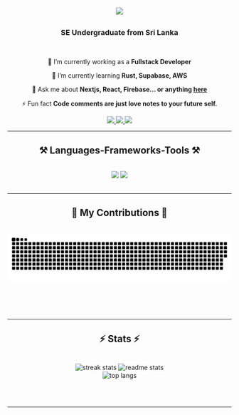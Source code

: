 

<h1 align="center">
    <img src="https://readme-typing-svg.demolab.com?font=Poppins&weight=500&size=30&pause=1000&color=36F715&center=true&vCenter=true&width=435&lines=Hi+There+%F0%9F%91%8B;I'm+Lahiru+%F0%9F%98%89;Welcome+to+my+profile!;Fullstack+Developer;+UI%2FUX+Designer;Ready+for+any+challenge!" />
</h1>

<h3 align="center">SE Undergraduate from Sri Lanka</h3>

<br/>

<div align="center">
 
 🔭 I’m currently working as a **Fullstack Developer**
 
 🌱 I’m currently learning **Rust, Supabase, AWS**

💬 Ask me about **Nextjs, React, Firebase... or anything [here](https://github.com/LahiruZam/LahiruZam/issues)**

⚡ Fun fact **Code comments are just love notes to your future self.**

 </div>
 
<div align="center"> 
  <a href="mailto:sampath.hru@gmail.com">
    <img src="https://img.shields.io/badge/Gmail-333333?style=for-the-badge&logo=gmail&logoColor=red" />
  </a>
  <a href="https://www.linkedin.com/in/lahiru-sampath-482260255" target="_blank">
    <img src="https://img.shields.io/badge/LinkedIn-0077B5?style=for-the-badge&logo=linkedin&logoColor=white" target="_blank" />
  </a>
  <a href="https://github.com/LahiruZaM" target="_blank">
     <img src="https://img.shields.io/badge/Portfolio-FF5722?style=for-the-badge&logo=todoist&logoColor=white" target="_blank" /> <!-- sqlite, safari, google-chrome are other good icon options -->
  </a>
</div>

 <hr/>
 
<h2 align="center">⚒️ Languages-Frameworks-Tools ⚒️</h2>
<br/>
<div align="center">
<img src="https://skillicons.dev/icons?i=nextjs,supabase,prisma,tailwind,react,angular,dart,java,aws,firebase," />
<img src="https://skillicons.dev/icons?i=vercel,androidstudio,kali,postman,yarn,xd,figma,ps,ai," /><br>
</div>

<br/>
<hr/>

<div align="center">
  <h2>🐍 My Contributions 🐍</h2>
  <br>
  <img alt="snake eating my contributions" src="https://github.com/LahiruZaM/LahiruZam/blob/output/github-contribution-grid-snake.svg" />
  
  <br/><br/><br/>
</div>

<hr/>

<h2 align="center">⚡ Stats ⚡</h2>
<br>
<div align=center>
  <img width=390 src="https://github-readme-streak-stats-salesp07.vercel.app/?user=LahiruZam&count_private=true&theme=react&border_radius=10" alt="streak stats"/>
  <img width=390 src="https://github-readme-stats-salesp07.vercel.app/api?username=LahiruZam&count_private=true&show_icons=true&theme=react&rank_icon=github&border_radius=10" alt="readme stats" />
  <br/>
  <img width=325 align="center" src="https://github-readme-stats-salesp07.vercel.app/api/top-langs/?username=salesp07&hide=HTML&langs_count=8&layout=compact&theme=react&border_radius=10&size_weight=0.5&count_weight=0.5&exclude_repo=github-readme-stats" alt="top langs" />
</div>

<br/><br/>

<hr/>

<br/>



<br/>
